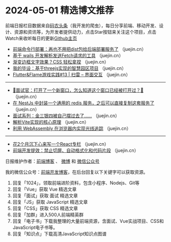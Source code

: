 # 2024-05-01 精选博文推荐

前端日报栏目数据来自[码农头条](http://toutiao.qdkfweb.cn/)（我开发的爬虫），每日分享前端、移动开发、设计、资源和资讯等，为开发者提供动力，点击Star按钮来关注这个项目，点击Watch来收听每日的更新[Github主页](https://github.com/kujian/frontendDaily)
* [前端命令行部署：再也不用把dist包给后端部署服务了](https://juejin.cn/post/7362924623825256463) （juejin.cn）
* [基于 wails 开发解析发送Fetch请求的工具](https://juejin.cn/post/7362527672616878095) （juejin.cn）
* [渐变边框文字效果？CSS 轻松拿捏](https://juejin.cn/post/7363220159505694747) （juejin.cn）
* [我的毕设：基于threejs实现的智慧园区项目](https://juejin.cn/post/7362789570217525311) （juejin.cn）
* [Flutter&amp;Flame游戏实践#13 | 扫雷 &#8211; 界面交互](https://juejin.cn/post/7362203195051212863) （juejin.cn）

***
* [🚀面试官：打开了一个新窗口，怎么知道这个窗口已经被打开过？🚀](https://juejin.cn/post/7363147365678186537) （juejin.cn）
* [在 NestJs 中封装一个通用的 redis 服务，之后可以直接复制这套服务了](https://juejin.cn/post/7362805232647421978) （juejin.cn）
* [面试系列：金三银四被自己摆过去了&#8230;&#8230;](https://juejin.cn/post/7363176766788370442) （juejin.cn）
* [解析Vite实现的核心原理](https://juejin.cn/post/7352552928391184384) （juejin.cn）
* [利用 WebAssembly 在浏览器内实现光线追踪](https://juejin.cn/post/7363164003138797605) （juejin.cn）

***
* [花2个月沉下心来写一个React专栏](https://juejin.cn/post/7363108549590974527) （juejin.cn）
* [前端开发提效：禁止切屏、自动格式化和代码片段](https://juejin.cn/post/7362922163723419700) （juejin.cn）

日报维护作者：[前端博客](https://qdkfweb.cn/) 、 [微博](http://weibo.com/kujian) 和 [微信公众号](https://open.weixin.qq.com/qr/code?username=caibaojian_com)

我的微信公众号：[前端开发博客](https://open.weixin.qq.com/qr/code?username=caibaojian_com)，在后台回复以下关键字可以获取资源。

1. 回复「1024」，领取前端进阶资料，包含小程序、Nodejs、Git等
2. 回复「Vue」获取 Vue 精选文章
3. 回复「面试」获取 面试 精选文章
4. 回复「JS」获取 JavaScript 精选文章
5. 回复「CSS」获取 CSS 精选文章
6. 回复「加群」进入500人前端精英群
7. 回复「电子书」下载我整理的大量前端资源，含面试、Vue实战项目、CSS和JavaScript电子书等。
8. 回复「知识点」下载高清JavaScript知识点图谱